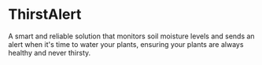 # ThirstAlert
A smart and reliable solution that monitors soil moisture levels and sends an alert when it's time to water your plants, ensuring your plants are always healthy and never thirsty.
